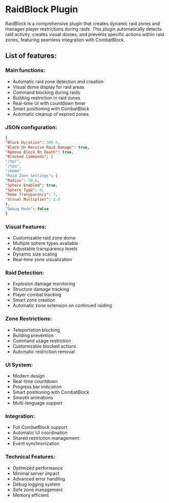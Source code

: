 # RaidBlock Plugin

RaidBlock is a comprehensive plugin that creates dynamic raid zones and manages player restrictions during raids.
This plugin automatically detects raid activity, creates visual domes, and prevents specific actions within raid zones, featuring seamless integration with CombatBlock.

## List of features:

### Main functions:
- Automatic raid zone detection and creation
- Visual dome display for raid areas
- Command blocking during raids
- Building restriction in raid zones
- Real-time UI with countdown timer
- Smart positioning with CombatBlock
- Automatic cleanup of expired zones

### JSON configuration:
```json
{
"Block Duration": 300.0,
"Block On Receive Raid Damage": true,
"Remove Block On Death": true,
"Blocked Commands": [
"/tpr",
"/tpa",
"/home"
"Raid Zone Settings": {
"Radius": 50.0,
"Sphere Enabled": true,
"Sphere Type": 0,
"Dome Transparency": 7,
"Visual Multiplier": 1.0
},
"Debug Mode": false
}
```

### Visual Features:
- Customizable raid zone dome
- Multiple sphere types available
- Adjustable transparency levels
- Dynamic size scaling
- Real-time zone visualization

### Raid Detection:
- Explosion damage monitoring
- Structure damage tracking
- Player combat tracking
- Smart zone creation
- Automatic zone extension on continued raiding

### Zone Restrictions:
- Teleportation blocking
- Building prevention
- Command usage restriction
- Customizable blocked actions
- Automatic restriction removal

### UI System:
- Modern design
- Real-time countdown
- Progress bar indication
- Smart positioning with CombatBlock
- Smooth animations
- Multi-language support

### Integration:
- Full CombatBlock support
- Automatic UI coordination
- Shared restriction management
- Event synchronization

### Technical Features:
- Optimized performance
- Minimal server impact
- Advanced error handling
- Debug logging system
- Safe zone management
- Memory efficient
